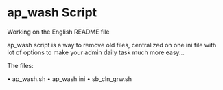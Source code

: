 # ap_wash Script

Working on the English README file

ap_wash script is a way to remove old files, centralized on one ini file with lot of options to make your admin daily task much more easy...

The files:

•	ap_wash.sh
•	ap_wash.ini
•	sb_cln_grw.sh
